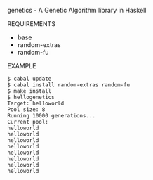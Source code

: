 genetics - A Genetic Algorithm library in Haskell

REQUIREMENTS

 - base
 - random-extras
 - random-fu

EXAMPLE

    $ cabal update
	$ cabal install random-extras random-fu
	$ make install
	$ hellogenetics
	Target: helloworld
	Pool size: 8
	Running 10000 generations...
	Current pool:
	helloworld
	helloworld
	helloworld
	helloworld
	helloworld
	helloworld
	helloworld
	helloworld